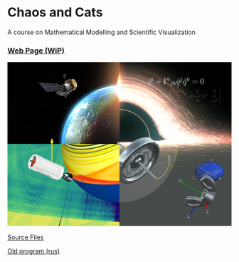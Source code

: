# Chaos and Cats
A course on Mathematical Modelling and Scientific Visualization

### [Web Page (WiP)](https://eltaurus-lt.github.io/ChaosAndCats/en/program.html)

![Chaos and Cats](imgs/splash.png)

[Source Files](https://github.com/Eltaurus-Lt/CnC)

[Old program (rus)](https://old.mipt.ru/education/chair/theoretical_mechanics/courses/haos-i-kotiki.php)
